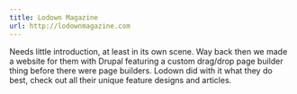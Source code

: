 ```yaml
---
title: Lodown Magazine
url: http://lodownmagazine.com
---
```


Needs little introduction, at least in its own scene. Way back then we made a website for them with Drupal featuring a custom drag/drop page builder thing before there were page builders. Lodown did with it what they do best, check out all their unique feature designs and articles.
